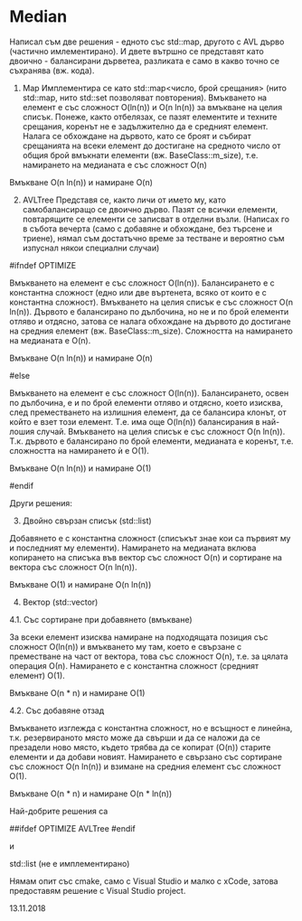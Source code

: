 # Median

Написал съм две решения - едното със std::map, другото с AVL дърво (частично имлементирано). И двете вътршно се представят като двоично - балансирани дърветеа, разликата е само в какво точно се съхранява (вж. кода). 

1. Map
Имплементира се като std::map<число, брой срещания> (нито std::map, нито std::set позволяват повторения). Вмъкването на елемент е със сложност O(ln(n)) и O(n ln(n)) за вмъкване на целия списък. Понеже, както отбелязах, се пазят елементите и техните срещания, коренът не е задължително да е средният елемент. Налага се обхождане на дървото, като се броят и събират срещанията на всеки елемент до достигане на средното число от общия брой вмъкнати елементи (вж. BaseClass::m_size), т.е. намирането на медианата е със сложност O(n)

Вмъкване O(n ln(n)) и намиране O(n)

2. AVLTree
Представя се, както личи от името му, като самобалансиращо се двоично дърво. Пазят се всички елементи, повтарящите се елементи се записват в отделни възли. (Написах го в събота вечерта (само с добавяне и обхождане, без търсене и триене), нямал съм достатъчно време за тестване и вероятно съм изпуснал някои специални случаи)

#ifndef OPTIMIZE

Вмъкването на елемент е със сложност O(ln(n)). Балансирането е с константна сложност (едно или две въртенета, всяко от които е с константна сложност). Вмъкването на целия списък е със сложност O(n ln(n)). Дървото е балансирано по дълбочина, но не и по брой елементи отляво и отдясно, затова се налага обхождане на дървото до достигане на средния елемент (вж. BaseClass::m_size). Сложността на намирането на медианата е O(n).

Вмъкване O(n ln(n)) и намиране O(n)

#else

Вмъкването на елемент е със сложност O(ln(n)). Балансирането, освен по дълбочина, е и по брой елементи отляво и отдясно, което изисква, след преместването на излишния елемент, да се балансира клонът, от който е взет този елемент. Т.е. има още O(ln(n)) балансирания в най-лошия случай. Вмъкването на целия списък е със сложност O(n ln(n)). Т.к. дървото е балансирано по брой елементи, медианата е коренът, т.е. сложността на намирането ѝ е O(1).

Вмъкване O(n ln(n)) и намиране O(1)

#endif

Други решения: 

3. Двойно свързан списък (std::list)

Добавянето е с константна сложност (списъкът знае кои са първият му и последният му елементи). Намирането на медианата вклюва копирането на списъка във вектор със сложност O(n) и сортиране на вектора със сложност O(n ln(n)).

Вмъкване O(1) и намиране O(n ln(n))

4. Вектор (std::vector)

4.1. Със сортиране при добавянето (вмъкване)

За всеки елемент изисква намиране на подходящата позиция със сложност O(ln(n)) и вмъкването му там, което е свързане с преместване на част от вектора, това със сложност O(n), т.е. за цялата операция О(n). Намирането е с константна сложност (средният елемент) O(1).

Вмъкване O(n * n) и намиране O(1)

4.2. Със добавяне отзад

Вмъкването изглежда с константна сложност, но е всъщност е линейна, т.к. резервираното място може да свърши и да се наложи да се презадели ново място, където трябва да се копират (O(n)) старите елементи и да добави новият. Намирането е свързано със сортиране със сложност O(n ln(n)) и взимане на средния елемент със сложност O(1).

Вмъкване O(n * n) и намиране O(n * ln(n))


Най-добрите решения са

##ifdef OPTIMIZE
AVLTree
#endif

и

std::list (не е имплементирано)


Нямам опит със cmake, само с Visual Studio и малко с xCode, затова предоставям решение с Visual Studio project.

13.11.2018
